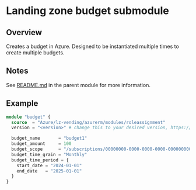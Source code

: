 # Landing zone budget submodule

## Overview

Creates a budget in Azure. Designed to be instantiated multiple times to create multiple budgets.

## Notes

See [README.md](https://github.com/Azure/terraform-azurerm-lz-vending#readme) in the parent module for more information.

## Example

```terraform
module "budget" {
  source  = "Azure/lz-vending/azurerm/modules/roleassignment"
  version = "<version>" # change this to your desired version, https://www.terraform.io/language/expressions/version-constraints

  budget_name       = "budget1"
  budget_amount     = 100
  budget_scope      = "/subscriptions/00000000-0000-0000-0000-000000000000"
  budget_time_grain = "Monthly"
  budget_time_period = {
    start_date = "2024-01-01"
    end_date   = "2025-01-01"
  }
}
```

